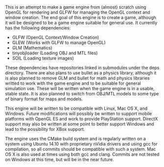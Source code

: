 This is an attempt to make a game engine from (almost) scratch using OpenGL for rendering and GLFW for managing the OpenGL context and window creation. The end goal of this engine is to create a game, although it will be designed to be a game engine suitable for general use. It currently has the following dependencies:

+ GLFW (OpenGL Context/Window Creation)
+ GLEW (Works with GLFW to manage OpenGL)
+ GLM (Mathematics)
+ tinyobjloader (Loading OBJ and MTL files)
+ SOIL (Loading texture images)


These dependencies have repositories linked in submodules under the deps directory. There are also plans to use bullet as a physics library, although it is also planned to remove GLM and bullet for math and physics libraries writted to work with the game engine and to be suitable for general simulation use. These will be written when the game engine is in a usable, stable state. It is also planned to switch from OBJ/MTL models to some type of binary format for maps and models.


This engine will be written to be compatible with Linux, Mac OS X, and Windows. Future modifications will possibly be written to support mobile platforms with OpenGL ES and work to provide PlayStation support. DirectX support may also be written at some point to better support Windows and lead to the possibility for XBox support.


The engine uses the CMake build system and is regularly written on a system using Ubuntu 14.10 with proprietary nVidia drivers and using gcc for compilation, so all commits should be compatible with such a system. Mac OS X is also used at times using both gcc and clang. Commits are not tested on Windows at this time, but will be in the near future.
